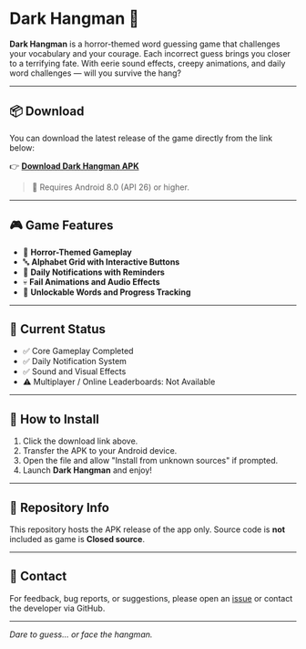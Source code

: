 # Dark Hangman 👻

**Dark Hangman** is a horror-themed word guessing game that challenges your vocabulary and your courage. Each incorrect guess brings you closer to a terrifying fate. With eerie sound effects, creepy animations, and daily word challenges — will you survive the hang?

---

## 📦 Download

You can download the latest release of the game directly from the link below:

👉 [**Download Dark Hangman APK**](https://github.com/taputils/Dark-Hangman/releases/)

> 📱 Requires Android 8.0 (API 26) or higher.

---

## 🎮 Game Features

- 👻 **Horror-Themed Gameplay**  
- 🔤 **Alphabet Grid with Interactive Buttons**  
- 🔔 **Daily Notifications with Reminders**  
- 💀 **Fail Animations and Audio Effects**  
- 📜 **Unlockable Words and Progress Tracking**

---

## 🧪 Current Status

- ✅ Core Gameplay Completed  
- ✅ Daily Notification System  
- ✅ Sound and Visual Effects  
- ⚠️ Multiplayer / Online Leaderboards: Not Available  

---

## 🚀 How to Install

1. Click the download link above.
2. Transfer the APK to your Android device.
3. Open the file and allow "Install from unknown sources" if prompted.
4. Launch **Dark Hangman** and enjoy!

---

## 📂 Repository Info

This repository hosts the APK release of the app only. Source code is **not** included as game is **Closed source**.

---

## 📧 Contact

For feedback, bug reports, or suggestions, please open an [issue](https://github.com/taputils/Dark-Hangman/issues) or contact the developer via GitHub.

---

*Dare to guess… or face the hangman.*
